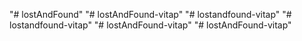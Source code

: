 "# lostAndFound" 
"# lostAndFound-vitap" 
"# lostandfound-vitap" 
"# lostandfound-vitap" 
"# lostAndFound-vitap" 
"# lostAndFound-vitap" 

